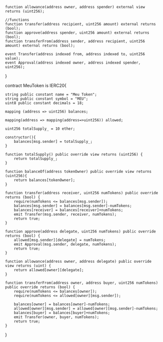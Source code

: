 
    function allowance(address owner, address spender) external view returns (uint256);

    //functions
    function transfer(address recipient, uint256 amount) external returns (bool);
    function approve(address spender, uint256 amount) external returns (bool);
    function transferFrom(address sender, address recipient, uint256 amount) external returns (bool);

    event Transfer(address indexed from, address indexed to, uint256 value);
    event Approval(address indexed owner, address indexed spender, uint256);

}

contract MeuToken is IERC20{

    string public constant name = "Meu Token";
    string public constant symbol = "MEU";
    uint8 public constant decimals = 18;

    mapping (address => uint256) balances;

    mapping(address => mapping(address=>uint256)) allowed;

    uint256 totalSupply_ = 10 ether;

    constructor(){
        balances[msg.sender] = totalSupply_;
    }

    function totalSupply() public override view returns (uint256) {
        return totalSupply_;
    }

    function balanceOf(address tokenOwner) public override view returns (uint256){
        return balances[tokenOwner];
    }

    function transfer(address receiver, uint256 numTokens) public override returns (bool) {
        require(numTokens <= balances[msg.sender]);
        balances[msg.sender] = balances[msg.sender]-numTokens;
        balances[receiver] = balances[receiver]+numTokens;
        emit Transfer(msg.sender, receiver, numTokens);
        return true;
    }

    function approve(address delegate, uint256 numTokens) public override returns (bool) {
        allowed[msg.sender][delegate] = numTokens;
        emit Approval(msg.sender, delegate, numTokens);
        return true;
    }

    function allowance(address owner, address delegate) public override view returns (uint) {
        return allowed[owner][delegate];
    }

    function transferFrom(address owner, address buyer, uint256 numTokens) public override returns (bool) {
        require(numTokens <= balances[owner]);
        require(numTokens <= allowed[owner][msg.sender]);

        balances[owner] = balances[owner]-numTokens;
        allowed[owner][msg.sender] = allowed[owner][msg.sender]-numTokens;
        balances[buyer] = balances[buyer]+numTokens;
        emit Transfer(owner, buyer, numTokens);
        return true;
    }

}

